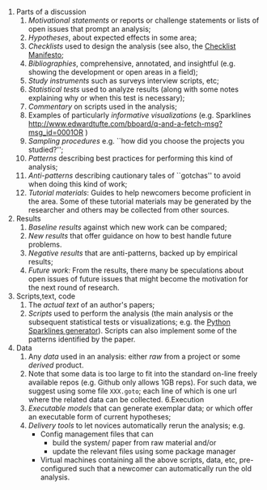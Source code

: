 
1. Parts of a discussion
    1. _Motivational statements_   or reports or challenge statements or lists of open issues that prompt an analysis; 
    1. _Hypotheses_,  about expected effects in some area;
    1. _Checklists_ used to design the analysis (see also, the [Checklist Manifesto](http://atulgawande.com/book/the-checklist-manifesto/);
    1. _Bibliographies_, comprehensive, annotated, and insightful (e.g. showing the development or open areas in a field);
    1. _Study instruments_ such as surveys interview scripts, etc;
    1. _Statistical tests_ used to analyze results (along with some notes explaining why or when this test is necessary);
    1. _Commentary_ on scripts used in the analysis;
    1. Examples of particularly _informative visualizations_ (e.g. Sparklines http://www.edwardtufte.com/bboard/q-and-a-fetch-msg?msg_id=0001OR )
    1. _Sampling procedures_ e.g. ``how did you choose the projects you studied?'';
    1. _Patterns_ describing  best practices for performing this kind of analysis;
    1. _Anti-patterns_   describing cautionary tales of ``gotchas'' to avoid when doing this kind of work;
    1. _Tutorial materials_: Guides to help  newcomers become proficient in the area. Some of these tutorial materials  may be generated by the researcher and others may be collected from other sources.
1. Results
    1. _Baseline results_ against which new work can be compared;
    1. _New results_  that offer guidance on how to best handle future problems.
    1. _Negative results_  that are anti-patterns, backed up by empirical results;
    1. _Future work:_  From the results, there many be speculations about open issues of future issues that might become the  motivation  for the next round of research.
1. Scripts,text, code
    1. The _actual text_   of an author's papers;
    1. _Scripts_  used to perform the analysis (the main analysis or the subsequent statistical tests or visualizations; e.g.    the  [Python Sparklines generator](https://pypi.python.org/pypi/pysparklines)). Scripts can also implement some of the patterns
  identified by the paper.
1. Data
    1. Any  _data_ used in an analysis: either  _raw_ from a project or some _derived_ product.
    2. Note that some data is too large to fit into the standard on-line freely available repos (e.g. Github only allows 1GB reps). For such data, we suggest using some file `XXX.goto`; each line of which is one url where the related data can be collected.
6.Execution
    1. _Executable  models_ that can generate exemplar data;  or which offer an executable form of current hypotheses;
    1. _Delivery tools_ to let novices automatically rerun the analysis; e.g.
       + Config management files that can
          + build the system/ paper from raw material and/or
          + update the relevant files using some package manager
       +  Virtual machines containing all the above scripts, data, etc, pre-configured such that a newcomer can automatically run the old analysis.
